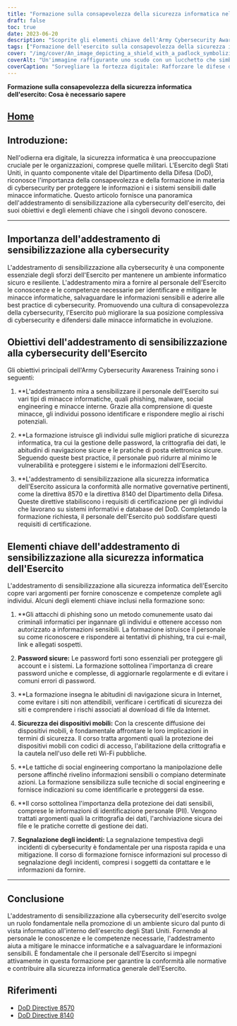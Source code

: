```yaml
---
title: "Formazione sulla consapevolezza della sicurezza informatica nell'esercito: Conoscenze essenziali per il personale della Difesa"
draft: false
toc: true
date: 2023-06-20
description: "Scoprite gli elementi chiave dell'Army Cybersecurity Awareness Training, la conformità alle normative e le migliori pratiche per il personale della difesa per combattere efficacemente le minacce informatiche."
tags: ["Formazione dell'esercito sulla consapevolezza della sicurezza informatica", "Personale della difesa", "Minacce informatiche", "Le migliori pratiche di sicurezza informatica", "Compliance", "Consapevolezza del phishing", "Pratiche di password sicure", "Navigazione sicura in Internet", "Sicurezza dei dispositivi mobili", "Consapevolezza dell'ingegneria sociale", "Protezione dei dati", "Segnalazione degli incidenti", "Regolamenti sulla sicurezza informatica", "Direttiva DoD 8570", "Direttiva DoD 8140", "Attacchi di phishing", "Abitudini di navigazione sicure", "Crittografia dei dispositivi mobili", "Tecniche di ingegneria sociale", "Data privacy", "Risposta agli incidenti", "Ambiente sicuro dal punto di vista informatico", "Protezione delle informazioni sensibili", "Competenze di cybersecurity", "Sistemi dell'esercito", "Mitigazione delle minacce informatiche", "Educazione alla cybersicurezza", "Sensibilizzazione alla sicurezza delle informazioni", "Posizione di sicurezza informatica della Difesa"]
cover: "/img/cover/An_image_depicting_a_shield_with_a_padlock_symbolizing_cybe.png"
coverAlt: "Un'immagine raffigurante uno scudo con un lucchetto che simboleggia la difesa e la protezione dalle minacce informatiche."
coverCaption: "Sorvegliare la fortezza digitale: Rafforzare le difese di sicurezza informatica dell'esercito"
---
```


**Formazione sulla consapevolezza della sicurezza informatica dell'esercito: Cosa è necessario sapere**

## [Home](/cyber-security-career-playbook-start/)

## Introduzione:

Nell'odierna era digitale, la sicurezza informatica è una preoccupazione cruciale per le organizzazioni, comprese quelle militari. L'Esercito degli Stati Uniti, in quanto componente vitale del Dipartimento della Difesa (DoD), riconosce l'importanza della consapevolezza e della formazione in materia di cybersecurity per proteggere le informazioni e i sistemi sensibili dalle minacce informatiche. Questo articolo fornisce una panoramica dell'addestramento di sensibilizzazione alla cybersecurity dell'esercito, dei suoi obiettivi e degli elementi chiave che i singoli devono conoscere.

______

## Importanza dell'addestramento di sensibilizzazione alla cybersecurity

L'addestramento di sensibilizzazione alla cybersecurity è una componente essenziale degli sforzi dell'Esercito per mantenere un ambiente informatico sicuro e resiliente. L'addestramento mira a fornire al personale dell'Esercito le conoscenze e le competenze necessarie per identificare e mitigare le minacce informatiche, salvaguardare le informazioni sensibili e aderire alle best practice di cybersecurity. Promuovendo una cultura di consapevolezza della cybersecurity, l'Esercito può migliorare la sua posizione complessiva di cybersecurity e difendersi dalle minacce informatiche in evoluzione.

## Obiettivi dell'addestramento di sensibilizzazione alla cybersecurity dell'Esercito

Gli obiettivi principali dell'Army Cybersecurity Awareness Training sono i seguenti:

1. **L'addestramento mira a sensibilizzare il personale dell'Esercito sui vari tipi di minacce informatiche, quali phishing, malware, social engineering e minacce interne. Grazie alla comprensione di queste minacce, gli individui possono identificare e rispondere meglio ai rischi potenziali.

2. **La formazione istruisce gli individui sulle migliori pratiche di sicurezza informatica, tra cui la gestione delle password, la crittografia dei dati, le abitudini di navigazione sicure e le pratiche di posta elettronica sicure. Seguendo queste best practice, il personale può ridurre al minimo le vulnerabilità e proteggere i sistemi e le informazioni dell'Esercito.

3. **L'addestramento di sensibilizzazione alla sicurezza informatica dell'Esercito assicura la conformità alle normative governative pertinenti, come la direttiva 8570 e la direttiva 8140 del Dipartimento della Difesa. Queste direttive stabiliscono i requisiti di certificazione per gli individui che lavorano su sistemi informativi e database del DoD. Completando la formazione richiesta, il personale dell'Esercito può soddisfare questi requisiti di certificazione.

## Elementi chiave dell'addestramento di sensibilizzazione alla sicurezza informatica dell'Esercito

L'addestramento di sensibilizzazione alla sicurezza informatica dell'Esercito copre vari argomenti per fornire conoscenze e competenze complete agli individui. Alcuni degli elementi chiave inclusi nella formazione sono:

1. **Gli attacchi di phishing sono un metodo comunemente usato dai criminali informatici per ingannare gli individui e ottenere accesso non autorizzato a informazioni sensibili. La formazione istruisce il personale su come riconoscere e rispondere ai tentativi di phishing, tra cui e-mail, link e allegati sospetti.

2. **Password sicure:** Le password forti sono essenziali per proteggere gli account e i sistemi. La formazione sottolinea l'importanza di creare password uniche e complesse, di aggiornarle regolarmente e di evitare i comuni errori di password.

3. **La formazione insegna le abitudini di navigazione sicura in Internet, come evitare i siti non attendibili, verificare i certificati di sicurezza dei siti e comprendere i rischi associati al download di file da Internet.

4. **Sicurezza dei dispositivi mobili:** Con la crescente diffusione dei dispositivi mobili, è fondamentale affrontare le loro implicazioni in termini di sicurezza. Il corso tratta argomenti quali la protezione dei dispositivi mobili con codici di accesso, l'abilitazione della crittografia e la cautela nell'uso delle reti Wi-Fi pubbliche.

5. **Le tattiche di social engineering comportano la manipolazione delle persone affinché rivelino informazioni sensibili o compiano determinate azioni. La formazione sensibilizza sulle tecniche di social engineering e fornisce indicazioni su come identificarle e proteggersi da esse.

6. **Il corso sottolinea l'importanza della protezione dei dati sensibili, comprese le informazioni di identificazione personale (PII). Vengono trattati argomenti quali la crittografia dei dati, l'archiviazione sicura dei file e le pratiche corrette di gestione dei dati.

7. **Segnalazione degli incidenti:** La segnalazione tempestiva degli incidenti di cybersecurity è fondamentale per una risposta rapida e una mitigazione. Il corso di formazione fornisce informazioni sul processo di segnalazione degli incidenti, compresi i soggetti da contattare e le informazioni da fornire.

______

## Conclusione

L'addestramento di sensibilizzazione alla cybersecurity dell'esercito svolge un ruolo fondamentale nella promozione di un ambiente sicuro dal punto di vista informatico all'interno dell'esercito degli Stati Uniti. Fornendo al personale le conoscenze e le competenze necessarie, l'addestramento aiuta a mitigare le minacce informatiche e a salvaguardare le informazioni sensibili. È fondamentale che il personale dell'Esercito si impegni attivamente in questa formazione per garantire la conformità alle normative e contribuire alla sicurezza informatica generale dell'Esercito.

## Riferimenti

- [DoD Directive 8570](https://www.esd.whs.mil/Portals/54/Documents/DD/issuances/dodd/857001_2015.pdf)
- [DoD Directive 8140](https://www.esd.whs.mil/Portals/54/Documents/DD/issuances/dodd/814001_2015.pdf)